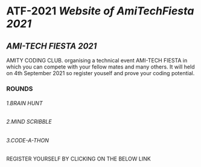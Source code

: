 # ATF-2021 _Website of AmiTechFiesta 2021_


## ***AMI-TECH FIESTA 2021***
AMITY CODING CLUB. organising a technical event AMI-TECH FIESTA in which you can compete with your fellow mates and many others.
It will held on 4th September 2021 so register youself and prove your coding potential.

### **ROUNDS**
###### 1.BRAIN HUNT
###### 2.MIND SCRIBBLE
###### 3.CODE-A-THON

REGISTER YOURSELF BY CLICKING ON THE BELOW LINK 
